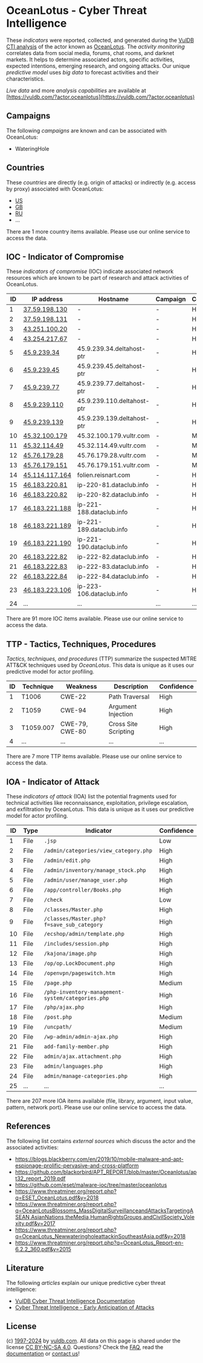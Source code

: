 # OceanLotus - Cyber Threat Intelligence

These _indicators_ were reported, collected, and generated during the [VulDB CTI analysis](https://vuldb.com/?kb.cti) of the actor known as [OceanLotus](https://vuldb.com/?actor.oceanlotus). The _activity monitoring_ correlates data from social media, forums, chat rooms, and darknet markets. It helps to determine associated actors, specific activities, expected intentions, emerging research, and ongoing attacks. Our unique _predictive model_ uses _big data_ to forecast activities and their characteristics.

_Live data_ and more _analysis capabilities_ are available at [https://vuldb.com/?actor.oceanlotus](https://vuldb.com/?actor.oceanlotus)

## Campaigns

The following _campaigns_ are known and can be associated with OceanLotus:

* WateringHole

## Countries

These _countries_ are directly (e.g. origin of attacks) or indirectly (e.g. access by proxy) associated with OceanLotus:

* [US](https://vuldb.com/?country.us)
* [GB](https://vuldb.com/?country.gb)
* [RU](https://vuldb.com/?country.ru)
* ...

There are 1 more country items available. Please use our online service to access the data.

## IOC - Indicator of Compromise

These _indicators of compromise_ (IOC) indicate associated network resources which are known to be part of research and attack activities of OceanLotus.

ID | IP address | Hostname | Campaign | Confidence
-- | ---------- | -------- | -------- | ----------
1 | [37.59.198.130](https://vuldb.com/?ip.37.59.198.130) | - | - | High
2 | [37.59.198.131](https://vuldb.com/?ip.37.59.198.131) | - | - | High
3 | [43.251.100.20](https://vuldb.com/?ip.43.251.100.20) | - | - | High
4 | [43.254.217.67](https://vuldb.com/?ip.43.254.217.67) | - | - | High
5 | [45.9.239.34](https://vuldb.com/?ip.45.9.239.34) | 45.9.239.34.deltahost-ptr | - | High
6 | [45.9.239.45](https://vuldb.com/?ip.45.9.239.45) | 45.9.239.45.deltahost-ptr | - | High
7 | [45.9.239.77](https://vuldb.com/?ip.45.9.239.77) | 45.9.239.77.deltahost-ptr | - | High
8 | [45.9.239.110](https://vuldb.com/?ip.45.9.239.110) | 45.9.239.110.deltahost-ptr | - | High
9 | [45.9.239.139](https://vuldb.com/?ip.45.9.239.139) | 45.9.239.139.deltahost-ptr | - | High
10 | [45.32.100.179](https://vuldb.com/?ip.45.32.100.179) | 45.32.100.179.vultr.com | - | Medium
11 | [45.32.114.49](https://vuldb.com/?ip.45.32.114.49) | 45.32.114.49.vultr.com | - | Medium
12 | [45.76.179.28](https://vuldb.com/?ip.45.76.179.28) | 45.76.179.28.vultr.com | - | Medium
13 | [45.76.179.151](https://vuldb.com/?ip.45.76.179.151) | 45.76.179.151.vultr.com | - | Medium
14 | [45.114.117.164](https://vuldb.com/?ip.45.114.117.164) | folien.reisnart.com | - | High
15 | [46.183.220.81](https://vuldb.com/?ip.46.183.220.81) | ip-220-81.dataclub.info | - | High
16 | [46.183.220.82](https://vuldb.com/?ip.46.183.220.82) | ip-220-82.dataclub.info | - | High
17 | [46.183.221.188](https://vuldb.com/?ip.46.183.221.188) | ip-221-188.dataclub.info | - | High
18 | [46.183.221.189](https://vuldb.com/?ip.46.183.221.189) | ip-221-189.dataclub.info | - | High
19 | [46.183.221.190](https://vuldb.com/?ip.46.183.221.190) | ip-221-190.dataclub.info | - | High
20 | [46.183.222.82](https://vuldb.com/?ip.46.183.222.82) | ip-222-82.dataclub.info | - | High
21 | [46.183.222.83](https://vuldb.com/?ip.46.183.222.83) | ip-222-83.dataclub.info | - | High
22 | [46.183.222.84](https://vuldb.com/?ip.46.183.222.84) | ip-222-84.dataclub.info | - | High
23 | [46.183.223.106](https://vuldb.com/?ip.46.183.223.106) | ip-223-106.dataclub.info | - | High
24 | ... | ... | ... | ...

There are 91 more IOC items available. Please use our online service to access the data.

## TTP - Tactics, Techniques, Procedures

_Tactics, techniques, and procedures_ (TTP) summarize the suspected MITRE ATT&CK techniques used by _OceanLotus_. This data is unique as it uses our predictive model for actor profiling.

ID | Technique | Weakness | Description | Confidence
-- | --------- | -------- | ----------- | ----------
1 | T1006 | CWE-22 | Path Traversal | High
2 | T1059 | CWE-94 | Argument Injection | High
3 | T1059.007 | CWE-79, CWE-80 | Cross Site Scripting | High
4 | ... | ... | ... | ...

There are 7 more TTP items available. Please use our online service to access the data.

## IOA - Indicator of Attack

These _indicators of attack_ (IOA) list the potential fragments used for technical activities like reconnaissance, exploitation, privilege escalation, and exfiltration by OceanLotus. This data is unique as it uses our predictive model for actor profiling.

ID | Type | Indicator | Confidence
-- | ---- | --------- | ----------
1 | File | `.jsp` | Low
2 | File | `/admin/categories/view_category.php` | High
3 | File | `/admin/edit.php` | High
4 | File | `/admin/inventory/manage_stock.php` | High
5 | File | `/admin/user/manage_user.php` | High
6 | File | `/app/controller/Books.php` | High
7 | File | `/check` | Low
8 | File | `/classes/Master.php` | High
9 | File | `/classes/Master.php?f=save_sub_category` | High
10 | File | `/ecshop/admin/template.php` | High
11 | File | `/includes/session.php` | High
12 | File | `/kajona/image.php` | High
13 | File | `/op/op.LockDocument.php` | High
14 | File | `/openvpn/pageswitch.htm` | High
15 | File | `/page.php` | Medium
16 | File | `/php-inventory-management-system/categories.php` | High
17 | File | `/php/ajax.php` | High
18 | File | `/post.php` | Medium
19 | File | `/uncpath/` | Medium
20 | File | `/wp-admin/admin-ajax.php` | High
21 | File | `add-family-member.php` | High
22 | File | `admin/ajax.attachment.php` | High
23 | File | `admin/languages.php` | High
24 | File | `admin/manage-categories.php` | High
25 | ... | ... | ...

There are 207 more IOA items available (file, library, argument, input value, pattern, network port). Please use our online service to access the data.

## References

The following list contains _external sources_ which discuss the actor and the associated activities:

* https://blogs.blackberry.com/en/2019/10/mobile-malware-and-apt-espionage-prolific-pervasive-and-cross-platform
* https://github.com/blackorbird/APT_REPORT/blob/master/Oceanlotus/apt32_report_2019.pdf
* https://github.com/eset/malware-ioc/tree/master/oceanlotus
* https://www.threatminer.org/report.php?q=ESET_OceanLotus.pdf&y=2018
* https://www.threatminer.org/report.php?q=OceanLotusBlossoms_MassDigitalSurveillanceandAttacksTargetingASEAN,AsianNations,theMedia,HumanRightsGroups,andCivilSociety_Volexity.pdf&y=2017
* https://www.threatminer.org/report.php?q=OceanLotus_NewwateringholeattackinSoutheastAsia.pdf&y=2018
* https://www.threatminer.org/report.php?q=OceanLotus_Report-en-6.2.2_360.pdf&y=2015

## Literature

The following _articles_ explain our unique predictive cyber threat intelligence:

* [VulDB Cyber Threat Intelligence Documentation](https://vuldb.com/?kb.cti)
* [Cyber Threat Intelligence - Early Anticipation of Attacks](https://www.scip.ch/en/?labs.20201022)

## License

(c) [1997-2024](https://vuldb.com/?kb.changelog) by [vuldb.com](https://vuldb.com/?kb.about). All data on this page is shared under the license [CC BY-NC-SA 4.0](https://creativecommons.org/licenses/by-nc-sa/4.0/). Questions? Check the [FAQ](https://vuldb.com/?kb.faq), read the [documentation](https://vuldb.com/?kb) or [contact us](https://vuldb.com/?contact)!
